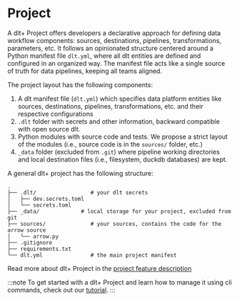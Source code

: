 # Project

A dlt+ Project offers developers a declarative approach for defining data workflow components: sources, destinations, pipelines, transformations, parameters, etc. It follows an opinionated structure centered around a Python manifest file `dlt.yml`, where all dlt entities are defined and configured in an organized way. The manifest file acts like a single source of truth for data pipelines, keeping all teams aligned.

The project layout has the following components:

1. A dlt manifest file (`dlt.yml`) which specifies data platform entities like sources, destinations, pipelines, transformations, etc. and their respective configurations
2. `.dlt` folder with secrets and other information, backward compatible with open source dlt.
3. Python modules with source code and tests. We propose a strict layout of the modules (i.e., source code is in the `sources/` folder, etc.)
4. `_data` folder (excluded from `.git`) where pipeline working directories and local destination files (i.e., filesystem, duckdb databases) are kept.

A general dlt+ project has the following structure:

```text
.
├── .dlt/                 # your dlt secrets
│   ├── dev.secrets.toml
│   └── secrets.toml
├── _data/             # local storage for your project, excluded from git
├── sources/              # your sources, contains the code for the arrow source
│   └── arrow.py
├── .gitignore
├── requirements.txt
└── dlt.yml               # the main project manifest
```

Read more about dlt+ Project in the [project feature description](../features/projects.md)

:::note
To get started with a dlt+ Project and learn how to manage it using cli commands, check out our [tutorial](../getting-started/tutorial.md).
:::
